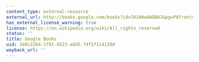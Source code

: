 ```yaml
---
content_type: external-resource
external_url: http://books.google.com/books?id=lKiHAwAAQBAJ&pg=PAfrontcover
has_external_license_warning: true
license: https://en.wikipedia.org/wiki/All_rights_reserved
status: ''
title: Google Books
uid: 2e0c2284-1f91-4523-add5-74f2f114120d
wayback_url: ''
---
```

